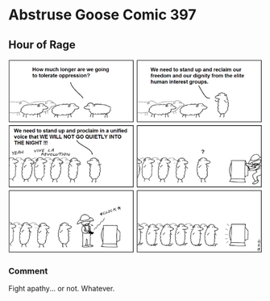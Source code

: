 # Abstruse Goose Comic 397
## Hour of Rage

![image](we_will_no_longer_tolerate_corrupt_politicians_and_elite_special_intGOING_TO_THE_JERSEY_SHORE_BITCH.png)
### Comment
Fight apathy... or not.  Whatever.
